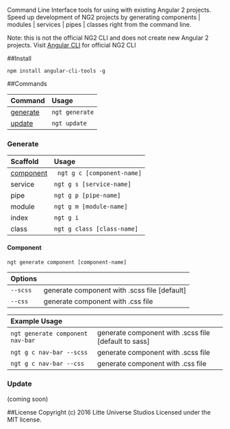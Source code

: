 Command Line Interface tools for using with existing Angular 2 projects. Speed up development of NG2 projects by generating components | modules | services | pipes | classes right from the command line.  

Note: this is not the official NG2 CLI and does not create new Angular 2 projects. Visit [Angular CLI](https://cli.angular.io/) for official NG2 CLI  

##Install 

`npm install angular-cli-tools -g`


##Commands

| Command        | Usage|
|:------------- |:-------|
| [generate](#generate)      | `ngt generate`|
| [update](#update)      | `ngt update `|


### Generate 

| Scaffold        | Usage|
|:------------- |:-------|
| [component](#component)      |` ngt g c [component-name]`|
| service      | `ngt g s [service-name]`|
| pipe      | `ngt g p [pipe-name]`|
| module      | `ngt g m [module-name]`|
| index      | `ngt g i `|
| class      | `ngt g class [class-name]`|


#### Component 

`ngt generate component [component-name]`

| Options    | |
|:------------- |:-------|
| `--scss`     | generate component with .scss file [default] |
| `--css`      | generate component with .css file|


| Example Usage      | |
|:------------- |:-------|
| `ngt generate component nav-bar`     | generate component with .scss file [default to sass]|
| `ngt g c nav-bar --scss`      | generate component with .scss file|
| `ngt g c nav-bar --css`      | generate component with .css file| 


### Update
 (coming soon)


##License
Copyright (c) 2016 Litte Universe Studios
Licensed under the MIT license.
